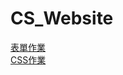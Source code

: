 # CS_Website
[表單作業](https://joanne2704792.github.io/CS_Website/HTML.html)  
[CSS作業](https://joanne2704792.github.io/CS_Website/CSS.html)
